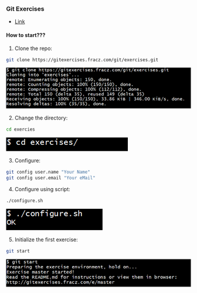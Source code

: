 ### Git Exercises

- [Link](https://gitexercises.fracz.com)

#### How to start???

1. Clone the repo:
```bash
git clone https://gitexercises.fracz.com/git/exercises.git
```

![screenshot](https://github.com/saimanasak/git-and-github/blob/main/practice/git_exercises/assets/initial_git_clone.png)

2. Change the directory:
```bash
cd exercies
```

![screenshot](https://github.com/saimanasak/git-and-github/blob/main/practice/git_exercises/assets/cd_exercises.png)

3. Configure:
```bash
git config user.name "Your Name"
git config user.email "Your eMail"
```

4. Configure using script:
```bash
./configure.sh
```

![screenshot](https://github.com/saimanasak/git-and-github/blob/main/practice/git_exercises/assets/configure_sh.png)

5. Initialize the first exercise:
```bash
git start
```

![screenshot](https://github.com/saimanasak/git-and-github/blob/main/practice/git_exercises/assets/git_start.png)
